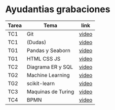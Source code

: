 
# Ayudantias grabaciones

| Tarea| Tema | link |
|------|------|------|
| TC1 | Git |[video](https://drive.google.com/file/d/1vEUQEzzxuYuqzC_Ue6hniktcRs-cU51d/view?usp=sharing)|
| TC1 | (Dudas)  |[video](https://drive.google.com/file/d/1xWq2TH1Sj_ZCwDqvTTZxk8HJdq22z7wn/view?usp=sharing)|
| TG1 | Pandas y Seaborn |[video](https://drive.google.com/file/d/1NjcYounPXQYozcsxivA5vn05h0GrPSUB/view?usp=sharing)|
| TG1 | HTML CSS JS |[video](https://drive.google.com/file/d/1VB8yZR12UaGrB8ONh6f-4PUe_x0AN8Cr/view?usp=sharing)|
| TC2 | Diagrama ER y SQL |[video](https://drive.google.com/file/d/1_0T1CAuq04DHqGctfuXYe2KQTD8RXQVx/view?usp=sharing)|
| TG2 | Machine Learning| [video](https://drive.google.com/file/d/1wX9B4OW-K-SyISLr6WgKEOvbHVTsxDo4/view?usp=sharing)|
| TG2 | scikit-learn    | [video](https://drive.google.com/file/d/1PoWoeriaiXdHTOhH_hlmZnrenkRd7YA2/view?usp=sharing)|
| TC3 | Maquinas de Turing| [video](https://drive.google.com/file/d/1RSP-3KN4C1_9s8e_rXQBwZ-CZlQMgCR5/view?usp=sharing)|
| TC4 | BPMN | [video]()|
